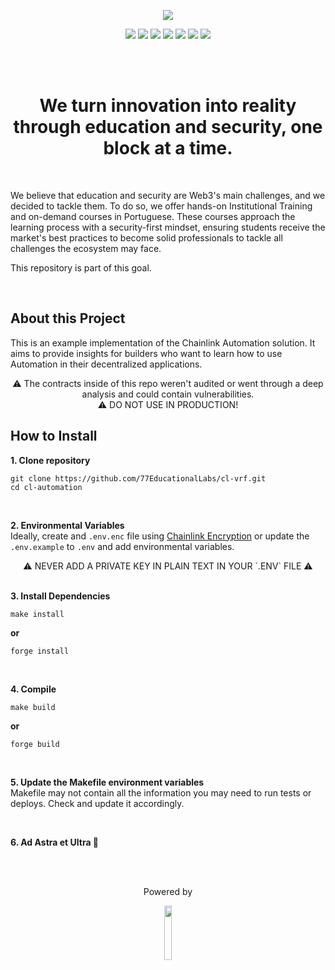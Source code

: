 <p align="center">
  <img src="https://blogger.googleusercontent.com/img/a/AVvXsEjUWPyYTDpJuajmaMWwVL235t05jfFd_jkUKR6N0ZKvhqpd6jhPwmFY-d5gCuFzThgvVrTg2mFce0l2GqxyrsXlyb8x6Cs-i7OdCuiQWDiI23n8sMH8b0e0ypL-gLx_6fXoUNtQ7eA30JlhUSM2M0x0aowilfSj1ORA40QYcLF2hj2kFScWIu2DLvAcCAw=s16000">
</p>

<p align="center">
  <a href="https://linktree.com/77innovationlabs" target="_blank"><img src="https://img.shields.io/badge/linktree-5b5b5b?style=for-the-badge&logo=linktree&logoColor=white" target="_blank"></a>
  <a href="https://www.linkedin.com/company/77innovationlabs/" target="_blank"><img src="https://img.shields.io/badge/-LinkedIn-3090E6?style=for-the-badge&logo=linkedin&logoColor=white" target="_blank"></a>
  <a href="https://www.77innovationlabs.com/" target="_blank"><img src="https://img.shields.io/badge/website-262262?style=for-the-badge&logo=www&logoColor=white"></a>
  <a href="https://www.instagram.com/77innovationlabs" target="_blank"><img src="https://img.shields.io/badge/instagram-5b5b5b?style=for-the-badge&logo=instagram&logoColor=white"></a>
  <a href="https://x.com/77innovationlab" target="_blank"><img src="https://img.shields.io/badge/x-3090E6?style=for-the-badge&logoColor=white"></a>
  <a href="https://discord.gg/H2UpdzbbRJ" target="_blank"><img src="https://img.shields.io/badge/discord-262262?style=for-the-badge&logo=discord&logoColor=white"></a>
  <a href="https://tiktok.com/@77innovationlabs" target="_blank"><img src="https://img.shields.io/badge/tiktok-5b5b5b?style=for-the-badge&logo=tiktok&logoColor=white"></a>
</p>

</br>
</br>

<div align="center">
<h1> 
  We turn innovation into reality through education and security, one block at a time.
</h1>
</div>

<br>

We believe that education and security are Web3's main challenges, and we decided to tackle them. To do so, we offer hands-on Institutional Training and on-demand courses in Portuguese. These courses approach the learning process with a security-first mindset, ensuring students receive the market's best practices to become solid professionals to tackle all challenges the ecosystem may face.

This repository is part of this goal.

</br>

## About this Project
This is an example implementation of the Chainlink Automation solution. It aims to provide insights for builders who want to learn how to use Automation in their decentralized applications.

<div align="center">

⚠ The contracts inside of this repo weren't audited or went through a deep analysis and could contain vulnerabilities.
<br/>
⚠ DO NOT USE IN PRODUCTION!

</div>

## How to Install

**1. Clone repository**

```
git clone https://github.com/77EducationalLabs/cl-vrf.git
cd cl-automation
```

<br>

**2. Environmental Variables**
<br>
Ideally, create and `.env.enc` file using [Chainlink Encryption](https://www.npmjs.com/package/@chainlink/env-enc) or update the `.env.example` to `.env` and add environmental variables.

<div align="center"> ⚠️ NEVER ADD A PRIVATE KEY IN PLAIN TEXT IN YOUR `.ENV` FILE ⚠️ </div>

<br>

**3. Install Dependencies**

```
make install
```

**or**

```
forge install
```

<br>

**4. Compile**

```
make build
```

**or**

```
forge build
```

<br>

**5. Update the Makefile environment variables**
<br>
Makefile may not contain all the information you may need to run tests or deploys. Check and update it accordingly.

<br>

**6. Ad Astra et Ultra 🚀**

</br>
</br>

<div align="center">
  <p> Powered by </p>
  <img src="https://blogger.googleusercontent.com/img/a/AVvXsEgKM5h5oO-Jl7faARzR0q2tF3_zCRIQ_Rb6CpwpyMuPg9rsqx_QbcuyHXrV5mO8Jp6qexGsHomTpyqwKqPUucLPmuAF39dyqsdyFBXYvmqzIXOC-9GU3ylyFpR2mn7KmSnuoNhfmmw1DRL3cuqLGDVpNmCF9MCrlivTQH0Xq3NJcAKPR-2GuQHLvX9WMls=s16000" width="15%">
</div>